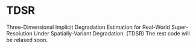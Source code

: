 # TDSR
Three-Dimensional Implicit Degradation Estimation for Real-World Super-Resolution Under Spatially-Variant Degradation. (TDSR)
The rest code will be relased soon.
